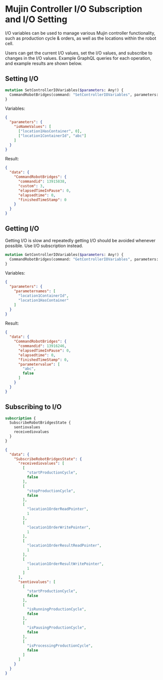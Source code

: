 # Mujin Controller I/O Subscription and I/O Setting

I/O variables can be used to manage various Mujin controller functionality, such as production cycle & orders, as well as the locations within the robot cell.

Users can get the current I/O values, set the I/O values, and subscribe to changes in the I/O values. Example GraphQL queries for each operation, and example results are shown below.

## Setting I/O

```graphql
mutation SetControllerIOVariables($parameters: Any!) {
  CommandRobotBridges(command: "SetControllerIOVariables", parameters: $parameters)
}
```

Variables:

```json
{
  "parameters": {
    "ioNameValues": [
      ["location1HasContainer", 0],
      ["location1ContainerId", "abc"]
    ]
  }
}
```

Result:

```json
{
  "data": {
    "CommandRobotBridges": {
      "commandid": 13915838,
      "custom": 3,
      "elapsedTimeInPause": 0,
      "elapsedtime": 0,
      "finishedTimeStamp": 0
    }
  }
}
```

## Getting I/O

Getting I/O is slow and repeatedly getting I/O should be avoided whenever possible. Use I/O subscription instead.

```graphql
mutation GetControllerIOVariables($parameters: Any!) {
  CommandRobotBridges(command: "GetControllerIOVariables", parameters: $parameters)
}
```

Variables:

```json
{
  "parameters": {
    "parameternames": [
      "location1ContainerId",
      "location1HasContainer"
    ]
  }
}
```

Result:

```json
{
  "data": {
    "CommandRobotBridges": {
      "commandid": 13916246,
      "elapsedTimeInPause": 0,
      "elapsedtime": 0,
      "finishedTimeStamp": 0,
      "parametervalue": [
        "abc",
        false
      ]
    }
  }
}
```

## Subscribing to I/O

```graphql
subscription {
  SubscribeRobotBridgesState {
    sentiovalues 
    receivediovalues
  }
}
```

```json
{
  "data": {
    "SubscribeRobotBridgesState": {
      "receivediovalues": [
        [
          "startProductionCycle",
          false
        ],
        [
          "stopProductionCycle",
          false
        ],
        [
          "location1OrderReadPointer",
          1
        ],
        [
          "location1OrderWritePointer",
          1
        ],
        [
          "location1OrderResultReadPointer",
          1
        ],
        [
          "location1OrderResultWritePointer",
          1
        ]
      ],
      "sentiovalues": [
        [
          "startProductionCycle",
          false
        ],
        [
          "isRunningProductionCycle",
          false
        ],
        [
          "isPausingProductionCycle",
          false
        ],
        [
          "isProcessingProductionCycle",
          false
        ]
      ]
    }
  }
}
```

